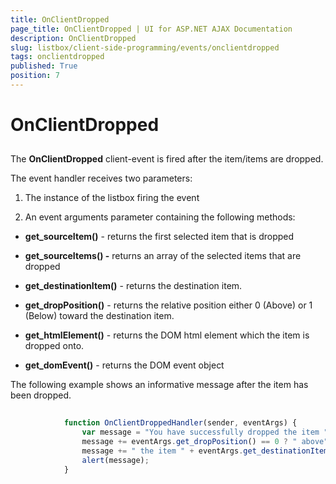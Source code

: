 ```yaml
---
title: OnClientDropped
page_title: OnClientDropped | UI for ASP.NET AJAX Documentation
description: OnClientDropped
slug: listbox/client-side-programming/events/onclientdropped
tags: onclientdropped
published: True
position: 7
---
```


# OnClientDropped



## 

The __OnClientDropped__ client-event is fired after the item/items are dropped.

The event handler receives two parameters:

1. The instance of the listbox firing the event

2. An event arguments parameter containing the following methods:

* __get_sourceItem()__ - returns the first selected item that is dropped

* __get_sourceItems() -__ returns an array of the selected items that are dropped

* __get_destinationItem()__ - returns the destination item.

* __get_dropPosition()__ - returns the relative position either 0 (Above) or 1 (Below) toward the destination item.

* __get_htmlElement()__ - returns the DOM html element which the item is dropped onto.

* __get_domEvent()__ - returns the DOM event object

The following example shows an informative message after the item has been dropped.

````JavaScript
	
	        function OnClientDroppedHandler(sender, eventArgs) {
	            var message = "You have successfully dropped the item " + eventArgs.get_sourceItem().get_text();
	            message += eventArgs.get_dropPosition() == 0 ? " above" : " below";
	            message += " the item " + eventArgs.get_destinationItem().get_text() + "?";
	            alert(message);
	        }
				
````


